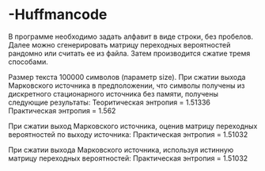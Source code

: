 # -Huffmancode
В программе необходимо задать алфавит в виде строки, без пробелов. Далее можно сгенерировать матрицу переходных вероятностей рандомно или считать ее из файла. Затем производится сжатие тремя способами.

Размер текста 100000 символов (параметр size).
При сжатии выхода Марковского источника в предположении, что символы получены из дискретного стационарного источника без памяти, получены следующие результаты:
Теоритическая энтропия = 1.51336
Практическая энтропия = 1.562

При сжатии выход Марковского источника, оценив матрицу переходных вероятностей по выходу источника:
Практическая энтропия = 1.51032

При сжатии выхода Марковского источника, используя истинную матрицу переходных вероятностей:
Практическая энтропия = 1.51032
